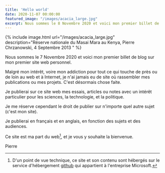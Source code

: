 ```yaml
---
title: 'Hello world'
date: 2020-11-07 00:00:00
featured_image: "/images/acacia_large.jpg"
excerpt: Nous sommes le 8 Novembre 2020 et voici mon premier billet de blog.
---
```


{% include image.html url="/images/acacia_large.jpg" description="Réserve nationale du Masai Mara au Kenya, Pierre Chrzanowski, 4 Septembre 2013 " %}

Nous sommes le 7 Novembre 2020 et voici mon premier billet de blog sur mon premier site web personnel.

Malgré mon intérêt, voire mon addiction pour tout ce qui touche de près ou de loin au web et à Internet, je n'ai jamais eu de site où rassembler mes publications ou mes projets. C'est désormais chose faite.

Je publierai sur ce site web mes essais, articles ou notes avec un intérêt particulier pour les sciences, la technologie, et la politique. 

Je me réserve cependant le droit de publier sur n'importe quel autre sujet (c'est mon site).

Je publierai en français et en anglais, en fonction des sujets et des audiences.

Ce site est ma part du web[^1], et je vous y souhaite la bienvenue.

Pierre

[^1]: D'un point de vue technique, ce site et son contenu sont hébergés sur le service d'hébergement [github](https://github.com/pzwsk/pzwsk.eu) qui appartient à l'entreprise Microsoft.